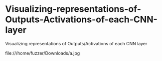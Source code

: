 # Visualizing-representations-of-Outputs-Activations-of-each-CNN-layer
Visualizing representations of Outputs/Activations of each CNN layer

file:///home/fuzzer/Downloads/a.jpg

